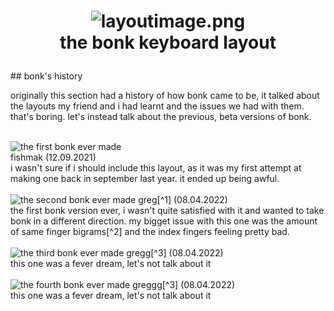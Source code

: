 
<h1><p align="center">

  
  <img src="https://cdn.discordapp.com/attachments/465932114089607169/964123362542624788/bonklayout.png" alt="layoutimage.png">
  <br>
the bonk keyboard layout
 
  
</p></h1>
## bonk's history

originally this section had a history of how bonk came to be, it talked about the layouts my friend and i had learnt and the issues we had with them. that's boring. let's instead talk about the previous, beta versions of bonk.
  <br><br>



<img src="https://cdn.discordapp.com/attachments/465932114089607169/964144699394908200/unknown.png" alt="the first bonk ever made">
<br>
fishmak (12.09.2021) <br>
i wasn't sure if i should include this layout, as it was my first attempt at making one back in september last year. it ended up being awful.
<br><br>



<img src="https://cdn.discordapp.com/attachments/465932114089607169/964148507369955358/bonk2.png" alt="the second bonk ever made">
greg[^1] (08.04.2022) <br>
the first bonk version ever, i wasn't quite satisfied with it and wanted to take bonk in a different direction. my bigget issue with this one was the amount of same finger bigrams[^2] and the index fingers feeling pretty bad.
<br><br>



<img src="https://cdn.discordapp.com/attachments/465932114089607169/964151643492982784/bonk3.png" alt="the third bonk ever made">
gregg[^3] (08.04.2022) <br>
this one was a fever dream, let's not talk about it
<br><br>



<img src="https://cdn.discordapp.com/attachments/465932114089607169/964153049088147456/bonk4.png" alt="the fourth bonk ever made">
greggg[^3] (08.04.2022) <br>
this one was a fever dream, let's not talk about it



[^1]: bonk's beta name was greg
[^2]: pressing two keys in a row with the same finger
[^3]: to distinguish the beta versions i kept adding one more g to every version of greg
